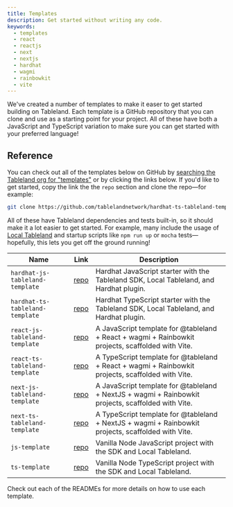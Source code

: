 ```yaml
---
title: Templates
description: Get started without writing any code.
keywords:
  - templates
  - react
  - reactjs
  - next
  - nextjs
  - hardhat
  - wagmi
  - rainbowkit
  - vite
---
```


We've created a number of templates to make it easer to get started building on Tableland. Each template is a GitHub repository that you can clone and use as a starting point for your project. All of these have both a JavaScript and TypeScript variation to make sure you can get started with your preferred language!

## Reference

You can check out all of the templates below on GitHub by [searching the Tableland org for "templates"](https://github.com/tablelandnetwork?q=template&type=all&language=&sort=) or by clicking the links below. If you'd like to get started, copy the link the the `repo` section and clone the repo—for example:

```bash
git clone https://github.com/tablelandnetwork/hardhat-ts-tableland-template
```

All of these have Tableland dependencies and tests built-in, so it should make it a lot easier to get started. For example, many include the usage of [Local Tableland](/local-tableland) and startup scripts like `npm run up` or `mocha` tests—hopefully, this lets you get off the ground running!

| Name                            | Link                                                                      | Description                                                                                        |
| ------------------------------- | ------------------------------------------------------------------------- | -------------------------------------------------------------------------------------------------- |
| `hardhat-js-tableland-template` | [repo](https://github.com/tablelandnetwork/hardhat-js-tableland-template) | Hardhat JavaScript starter with the Tableland SDK, Local Tableland, and Hardhat plugin.            |
| `hardhat-ts-tableland-template` | [repo](https://github.com/tablelandnetwork/hardhat-ts-tableland-template) | Hardhat TypeScript starter with the Tableland SDK, Local Tableland, and Hardhat plugin.            |
| `react-js-tableland-template`   | [repo](https://github.com/tablelandnetwork/react-js-tableland-template)   | A JavaScript template for @tableland + React + wagmi + Rainbowkit projects, scaffolded with Vite.  |
| `react-ts-tableland-template`   | [repo](https://github.com/tablelandnetwork/react-ts-tableland-template)   | A TypeScript template for @tableland + React + wagmi + Rainbowkit projects, scaffolded with Vite.  |
| `next-js-tableland-template`    | [repo](https://github.com/tablelandnetwork/next-js-tableland-template)    | A JavaScript template for @tableland + NextJS + wagmi + Rainbowkit projects, scaffolded with Vite. |
| `next-ts-tableland-template`    | [repo](https://github.com/tablelandnetwork/next-ts-tableland-template)    | A TypeScript template for @tableland + NextJS + wagmi + Rainbowkit projects, scaffolded with Vite. |
| `js-template`                   | [repo](https://github.com/tablelandnetwork/js-template)                   | Vanilla Node JavaScript project with the SDK and Local Tableland.                                  |
| `ts-template`                   | [repo](https://github.com/tablelandnetwork/ts-template)                   | Vanilla Node TypeScript project with the SDK and Local Tableland.                                  |

Check out each of the READMEs for more details on how to use each template.
